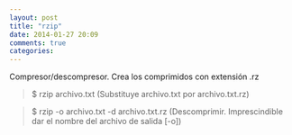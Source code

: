 ```yaml
---
layout: post
title: "rzip"
date: 2014-01-27 20:09
comments: true
categories: 
---
```

Compresor/descompresor. Crea los comprimidos con extensión .rz

>$ rzip archivo.txt (Substituye archivo.txt por archivo.txt.rz)

>$ rzip -o archivo.txt -d archivo.txt.rz (Descomprimir. Imprescindible dar el nombre del archivo de salida [-o])

